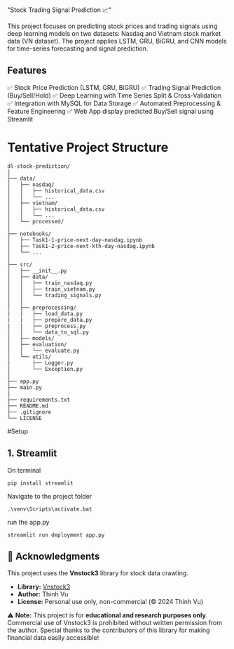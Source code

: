 "Stock Trading Signal Prediction 📈"

This project focuses on predicting stock prices and trading signals using deep learning models on two datasets: Nasdaq and Vietnam stock market data (VN dataset). The project applies LSTM, GRU, BiGRU, and CNN models for time-series forecasting and signal prediction.

## Features
✅ Stock Price Prediction (LSTM, GRU, BiGRU)
✅ Trading Signal Prediction (Buy/Sell/Hold)
✅ Deep Learning with Time Series Split & Cross-Validation
✅ Integration with MySQL for Data Storage
✅ Automated Preprocessing & Feature Engineering
✅ Web App display predicted Buy/Sell signal using Streamlit


# Tentative Project Structure
```
dl-stock-prediction/
│
├── data/                  
│   ├── nasdaq/           
│   │   ├── historical_data.csv
│   │   └── ...          
│   ├── vietnam/          
│   │   ├── historical_data.csv
│   │   └── ...          
│   └── processed/        
│
├── notebooks/             
│   ├── Task1-1-price-next-day-nasdag.ipynb
│   ├── Task1-2-price-next-kth-day-nasdag.ipynb
│   └── ...
│
├── src/                  
│   ├── __init__.py        
│   ├── data/     
│   │   ├── train_nasdaq.py 
│   │   ├── train_vietnam.py 
│   │   └── trading_signals.py          
│   │     
│   ├── preprocessing/
|   |	├── load_data.py
|   |   ├── prepare_data.py   
|   |   ├── preprocess.py   
│   │   └── data_to_sql.py   
│   ├── models/            
│   ├── evaluation/        
│   │   └── evaluate.py    
│   └── utils/
|       ├── Logger.py 
│       └── Exception.py              
│
├── app.py
├── main.py
|
├── requirements.txt       
├── README.md              
├── .gitignore             
└── LICENSE                
```
#Setup
## 1. Streamlit
On terminal
```
pip install streamlit
```
Navigate to the project folder
```
.\venv\Scripts\activate.bat
```
run the app.py
```
streamlit run deployment app.py
```

## 📜 Acknowledgments
This project uses the **Vnstock3** library for stock data crawling.  
- **Library:** [Vnstock3](https://github.com/thinh-vu/vnstock)  
- **Author:** Thinh Vu  
- **License:** Personal use only, non-commercial (© 2024 Thinh Vu)  

⚠ **Note:** This project is for **educational and research purposes only**. Commercial use of Vnstock3 is prohibited without written permission from the author.
Special thanks to the contributors of this library for making financial data easily accessible!

